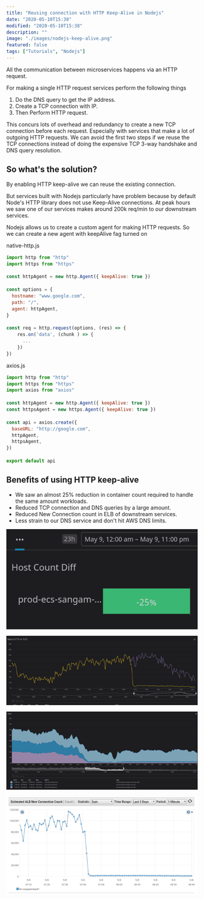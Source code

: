 ```yaml
---
title: "Reusing connection with HTTP Keep-Alive in Nodejs"
date: "2020-05-10T15:38"
modified: "2020-05-10T15:38"
description: ""
image: "./images/nodejs-keep-alive.png"
featured: false
tags: ["Tutorials", "Nodejs"]
---
```


All the communication between microservices happens via an HTTP request.

For making a single HTTP request services perform the following things

  1. Do the DNS query to get the IP address.
  2. Create a TCP connection with IP.
  3. Then Perform HTTP request.

This concurs lots of overhead and redundancy to create a new TCP connection before each request. Especially with services that make a lot of outgoing HTTP requests.
We can avoid the first two steps if we reuse the TCP connections instead of doing the expensive TCP 3-way handshake and DNS query resolution.

## So what's the solution?

By enabling HTTP keep-alive we can reuse the existing connection.

But services built with Nodejs particularly have problem because by default Node's HTTP library does not use Keep-Alive connections. At peak hours we saw one of our services makes around 200k req/min to our downstream services.

Nodejs allows us to create a custom agent for making HTTP requests. So we can create a new agent with keepAlive fag turned on

<div class="filename">native-http.js</div>

```js
import http from "http"
import https from "https"

const httpAgent = new http.Agent({ keepAlive: true })

const options = {
  hostname: "www.google.com",
  path: "/",
  agent: httpAgent,
}

const req = http.request(options, (res) => {
    res.on('data', (chunk ) => {
      ...
    })
})
```

<div class="filename">axios.js</div>

```js
import http from "http"
import https from "https"
import axios from "axios"

const httpAgent = new http.Agent({ keepAlive: true })
const httpsAgent = new https.Agent({ keepAlive: true })

const api = axios.create({
  baseURL: "http://google.com",
  httpAgent,
  httpsAgent,
})

export default api
```

## Benefits of using HTTP keep-alive

* We saw an almost 25% reduction in container count required to handle the same amount workloads.
* Reduced TCP connection and DNS queries by a large amount.
* Reduced New Connection count in ELB of downstream services.
* Less strain to our DNS service and don't hit AWS DNS limits.

![ Host Count ](./images/container-host-count.png)

![ HTTP vs TCP ](./images/http-vs-tcp.png)

![ HTTP / TCP / DNS ](./images/http-vs-tcp-vs-dns.png)

![ Downstream New Connections ](./images/alb-new-connections.png)
